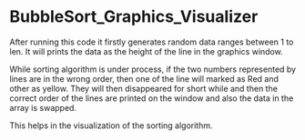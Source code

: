 # BubbleSort_Graphics_Visualizer

After running this code it firstly generates random data ranges between 1 to len.
It will prints the data as the height of the line in the graphics window.

While sorting algorithm is under process, if the two numbers represented by lines are in the wrong order, then one of the line will marked as Red and other as yellow. They will then disappeared for short while and then the correct order of the lines are printed on the window and also the data in the array is swapped.

This helps in the visualization of the sorting algorithm.
